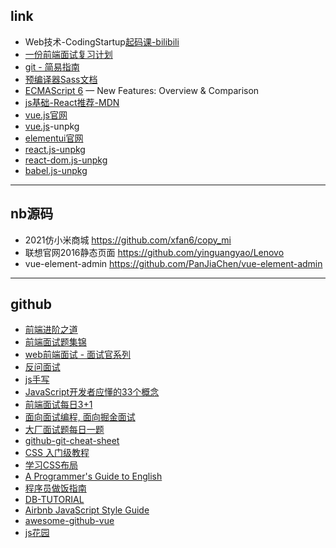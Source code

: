## link
- Web技术-CodingStartup[起码课-bilibili](https://space.bilibili.com/451368848/channel/series) 
- [一份前端面试复习计划](https://juejin.cn/post/7061588533214969892)
- [git - 简易指南](https://www.bootcss.com/p/git-guide/)
- [预编译器Sass文档](https://sass.bootcss.com/)
- [ECMAScript 6](http://es6-features.org/#Constants) — New Features: Overview & Comparison
- [js基础-React推荐-MDN](https://developer.mozilla.org/zh-CN/docs/Web/JavaScript/A_re-introduction_to_JavaScript)
- [vue.js官网](https://cn.vuejs.org/)
- [vue.js](https://unpkg.com/browse/vue@3.2.31/dist/)-unpkg
- [elementui官网](https://element.eleme.cn/#/zh-CN)
- [react.js-unpkg](https://unpkg.com/browse/react@16.14.0/umd/)
- [react-dom.js-unpkg](https://unpkg.com/browse/react-dom@16.14.0/umd/)
- [babel.js-unpkg](https://unpkg.com/@babel/standalone@7.17.7/babel.min.js)

---
## nb源码
- 2021仿小米商城 https://github.com/xfan6/copy_mi
- 联想官网2016静态页面 https://github.com/yinguangyao/Lenovo
- vue-element-admin https://github.com/PanJiaChen/vue-element-admin

---
## github 
- [前端进阶之道](https://yuchengkai.cn/)
- [前端面试题集锦](https://fe.padding.me/#/)
- [web前端面试 - 面试官系列](https://vue3js.cn/interview/)
- [反问面试](https://github.com/yifeikong/reverse-interview-zh)
- [js手写](https://github.com/qianlongo/fe-handwriting)
- [JavaScript开发者应懂的33个概念](https://github.com/stephentian/33-js-concepts)
- [前端面试每日3+1](https://github.com/haizlin/fe-interview)
- [面向面试编程, 面向掘金面试](https://github.com/shfshanyue/blog/blob/master/post/juejin-interview.md)
- [大厂面试题每日一题](https://github.com/shfshanyue/Daily-Question)
- [github-git-cheat-sheet](https://training.github.com/downloads/zh_CN/github-git-cheat-sheet/)
- [CSS 入门级教程](https://github.com/pengfeiw/css-tutorial)
- [学习CSS布局](https://zh.learnlayout.com/)
- [A Programmer's Guide to English](https://a-programmers-guide-to-english.harryyu.me/)
- [程序员做饭指南](https://github.com/Anduin2017/HowToCook)
- [DB-TUTORIAL](https://github.com/dunwu/db-tutorial)
- [Airbnb JavaScript Style Guide](https://github.com/airbnb/javascript)
- [awesome-github-vue](https://github.com/opendigg/awesome-github-vue)
- [js花园](https://bonsaiden.github.io/JavaScript-Garden/zh/)